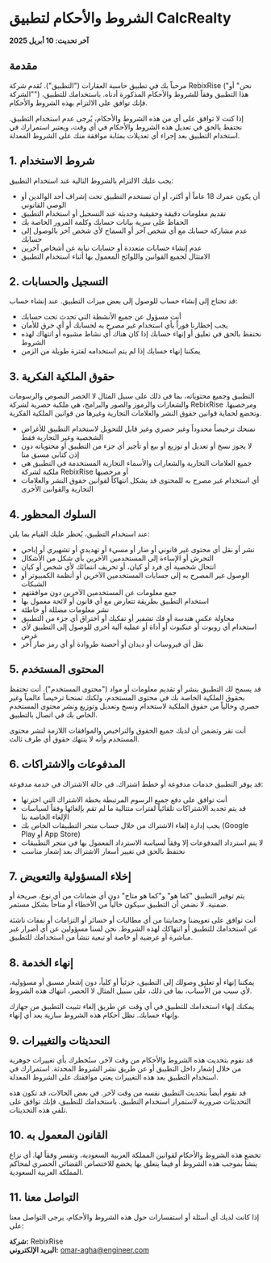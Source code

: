 # الشروط والأحكام لتطبيق CalcRealty

**آخر تحديث: 10 أبريل 2025**

## مقدمة

مرحباً بك في تطبيق حاسبة العقارات ("التطبيق"). تُقدم شركة RebixRise ("نحن" أو "الشركة") هذا التطبيق وفقاً للشروط والأحكام المذكورة أدناه. باستخدامك للتطبيق، فإنك توافق على الالتزام بهذه الشروط والأحكام.

إذا كنت لا توافق على أي من هذه الشروط والأحكام، يُرجى عدم استخدام التطبيق. نحتفظ بالحق في تعديل هذه الشروط والأحكام في أي وقت، ويعتبر استمرارك في استخدام التطبيق بعد إجراء أي تعديلات بمثابة موافقة منك على الشروط المعدلة.

## 1. شروط الاستخدام

يجب عليك الالتزام بالشروط التالية عند استخدام التطبيق:

- أن يكون عمرك 18 عاماً أو أكثر، أو أن تستخدم التطبيق تحت إشراف أحد الوالدين أو الوصي القانوني
- تقديم معلومات دقيقة وحقيقية وحديثة عند التسجيل أو استخدام التطبيق
- الحفاظ على سرية بيانات حسابك وكلمة المرور الخاصة بك
- عدم مشاركة حسابك مع أي شخص آخر أو السماح لأي شخص آخر بالوصول إلى حسابك
- عدم إنشاء حسابات متعددة أو حسابات نيابة عن أشخاص آخرين
- الامتثال لجميع القوانين واللوائح المعمول بها أثناء استخدام التطبيق

## 2. التسجيل والحسابات

قد تحتاج إلى إنشاء حساب للوصول إلى بعض ميزات التطبيق. عند إنشاء حساب:

- أنت مسؤول عن جميع الأنشطة التي تحدث تحت حسابك
- يجب إخطارنا فوراً بأي استخدام غير مصرح به لحسابك أو أي خرق للأمان
- نحتفظ بالحق في تعليق أو إنهاء حسابك إذا كان هناك أي نشاط مشبوه أو انتهاك لهذه الشروط
- يمكننا إنهاء حسابك إذا لم يتم استخدامه لفترة طويلة من الزمن

## 3. حقوق الملكية الفكرية

التطبيق وجميع محتوياته، بما في ذلك على سبيل المثال لا الحصر النصوص والرسومات والشعارات والرموز والصور والبرامج، هي ملكية حصرية لشركة RebixRise ومرخصيها. وتخضع لحماية قوانين حقوق النشر والعلامات التجارية وغيرها من قوانين الملكية الفكرية.

- نمنحك ترخيصاً محدوداً وغير حصري وغير قابل للتحويل لاستخدام التطبيق للأغراض الشخصية وغير التجارية فقط
- لا يجوز نسخ أو تعديل أو توزيع أو بيع أو تأجير أي جزء من التطبيق أو محتوياته دون إذن كتابي مسبق منا
- جميع العلامات التجارية والشعارات والأسماء التجارية المستخدمة في التطبيق هي ملكية لشركة RebixRise أو مرخصيها
- أي استخدام غير مصرح به للمحتوى قد يشكل انتهاكاً لقوانين حقوق النشر والعلامات التجارية والقوانين الأخرى

## 4. السلوك المحظور

عند استخدام التطبيق، يُحظر عليك القيام بما يلي:

- نشر أو نقل أي محتوى غير قانوني أو ضار أو مسيء أو تهديدي أو تشهيري أو إباحي
- التحرش أو الإساءة إلى المستخدمين الآخرين بأي شكل من الأشكال
- انتحال شخصية أي فرد أو كيان، أو تحريف انتمائك لأي شخص أو كيان
- الوصول غير المصرح به إلى حسابات المستخدمين الآخرين أو أنظمة الكمبيوتر أو الشبكات
- جمع معلومات عن المستخدمين الآخرين دون موافقتهم
- استخدام التطبيق بطريقة تتعارض مع أي قانون أو لائحة معمول بها
- نشر معلومات مضللة أو خاطئة
- محاولة عكس هندسة أو فك تشفير أو تفكيك أو اختراق أي جزء من التطبيق
- استخدام أي روبوت أو عنكبوت أو أداة أو عملية آلية أخرى للوصول إلى التطبيق لأي غرض
- نقل أي فيروسات أو ديدان أو أحصنة طروادة أو أي رمز ضار آخر

## 5. المحتوى المستخدم

قد يسمح لك التطبيق بنشر أو تقديم معلومات أو مواد ("محتوى المستخدم"). أنت تحتفظ بحقوق الملكية الخاصة بك في محتوى المستخدم، ولكنك تمنحنا ترخيصاً عالمياً وغير حصري وخالياً من حقوق الملكية لاستخدام ونسخ وتعديل وتوزيع ونشر محتوى المستخدم الخاص بك في اتصال بالتطبيق.

أنت تقر وتضمن أن لديك جميع الحقوق والتراخيص والموافقات اللازمة لنشر محتوى المستخدم وأنه لا ينتهك حقوق أي طرف ثالث.

## 6. المدفوعات والاشتراكات

قد يوفر التطبيق خدمات مدفوعة أو خطط اشتراك. في حالة الاشتراك في خدمة مدفوعة:

- أنت توافق على دفع جميع الرسوم المرتبطة بخطة الاشتراك التي اخترتها
- قد يتم تجديد الاشتراكات تلقائياً لفترات متتالية ما لم تقم بإلغائها وفقاً لسياسات الإلغاء الخاصة بنا
- يجب إدارة إلغاء الاشتراك من خلال حساب متجر التطبيقات الخاص بك (Google Play أو App Store)
- لا يتم استرداد المدفوعات إلا وفقاً لسياسة الاسترداد المعمول بها في متجر التطبيقات
- نحتفظ بالحق في تغيير أسعار الاشتراك بعد إشعار مناسب

## 7. إخلاء المسؤولية والتعويض

يتم توفير التطبيق "كما هو" و"كما هو متاح" دون أي ضمانات من أي نوع، صريحة أو ضمنية. لا نضمن أن التطبيق سيكون خالياً من الأخطاء أو متاحاً بشكل مستمر.

أنت توافق على تعويضنا وحمايتنا من أي مطالبات أو خسائر أو التزامات أو نفقات ناشئة عن استخدامك للتطبيق أو انتهاكك لهذه الشروط. نحن لسنا مسؤولين عن أي أضرار غير مباشرة أو عرضية أو خاصة أو تبعية تنشأ من استخدامك للتطبيق.

## 8. إنهاء الخدمة

يمكننا إنهاء أو تعليق وصولك إلى التطبيق، جزئياً أو كلياً، دون إشعار مسبق أو مسؤولية، لأي سبب من الأسباب، بما في ذلك، على سبيل المثال لا الحصر، انتهاك هذه الشروط.

يمكنك إنهاء استخدامك للتطبيق في أي وقت عن طريق إلغاء تثبيت التطبيق من جهازك وإنهاء حسابك. تظل أحكام هذه الشروط سارية بعد أي إنهاء.

## 9. التحديثات والتغييرات

قد نقوم بتحديث هذه الشروط والأحكام من وقت لآخر. سنُخطرك بأي تغييرات جوهرية من خلال إشعار داخل التطبيق أو عن طريق نشر الشروط المحدثة. استمرارك في استخدام التطبيق بعد هذه التغييرات يعني موافقتك على الشروط المعدلة.

قد نقوم أيضاً بتحديث التطبيق نفسه من وقت لآخر. في بعض الحالات، قد تكون هذه التحديثات ضرورية لاستمرار استخدام التطبيق. باستخدامك للتطبيق، فإنك توافق على تلقي هذه التحديثات.

## 10. القانون المعمول به

تخضع هذه الشروط والأحكام لقوانين المملكة العربية السعودية، وتفسر وفقاً لها. أي نزاع ينشأ بموجب هذه الشروط أو فيما يتعلق بها يخضع للاختصاص القضائي الحصري لمحاكم المملكة العربية السعودية.

## 11. التواصل معنا

إذا كانت لديك أي أسئلة أو استفسارات حول هذه الشروط والأحكام، يرجى التواصل معنا على:

**شركة:** RebixRise  
**البريد الإلكتروني:** omar-agha@engineer.com 
